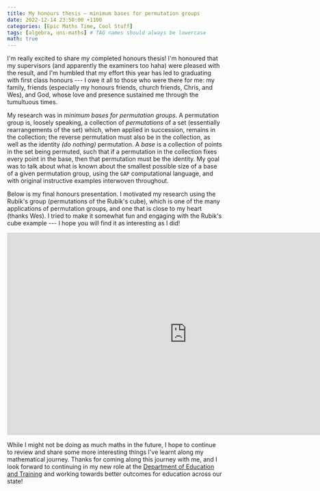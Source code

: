 ```yaml
---
title: My honours thesis — minimum bases for permutation groups
date: 2022-12-14 23:50:00 +1100
categories: [Epic Maths Time, Cool Stuff]
tags: [algebra, uni-maths] # TAG names should always be lowercase
math: true
---
```


I'm really excited to share my completed honours thesis! I'm honoured that my supervisors (and apparently the examiners too haha) were pleased with the result, and I'm humbled that my effort this year has led to graduating with first class honours --- I owe it all to those who were there for me: my family, friends (especially my honours friends, church friends, Chris, and Wes), and God, whose love and presence sustained me through the tumultuous times.

My research was in *minimum bases for permutation groups*. A permutation group is, loosely speaking, a collection of *permutations* of a set (essentially rearrangements of the set) which, when applied in succession, remains in the collection; the reverse permutation must also be in the collection, as well as the identity *(do nothing)* permutation. A *base* is a collection of points in the set being permuted, such that if a permutation in the collection fixes every point in the base, then that permutation must be the identity. My goal was to talk about what is known about the smallest possible size of a base of a given permutation group, using the `GAP` computational language, and with original instructive examples interwoven throughout.

<object data="{{ site.url }}{{ site.baseurl }}/pdfs/Lawrence_Chen_-_Minimum_bases_for_permutation_groups_-_Final_report_2022-10-26_(corrected).pdf" width="840" height="1260" type="application/pdf"></object>

Below is my final honours presentation. I motivated my research using the Rubik's group (permutations of the Rubik's cube), which is one of the many applications of permutation groups, and one that is close to my heart (thanks Wes). I tried to make it somewhat fun and engaging with the Rubik's cube example --- I hope you will find it as interesting as I did!

<iframe width="840" height="472.5" src="https://www.youtube.com/embed/CwkCJISUu8Q" title="YouTube video player" frameborder="0" allow="accelerometer; autoplay; clipboard-write; encrypted-media; gyroscope; picture-in-picture" allowfullscreen></iframe>

While I might not be doing as much maths in the future, I hope to continue to review and share some more interesting things I've learnt along my mathematical journey. Thanks for coming along this journey with me, and I look forward to continuing in my new role at the [Department of Education and Training](https://education.vic.gov.au/) and working towards better outcomes for education across our state!
